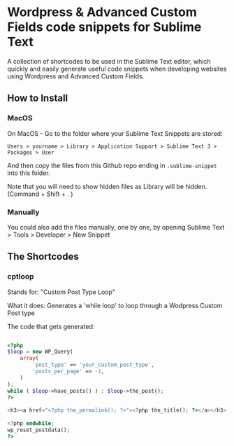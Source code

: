 # Wordpress & Advanced Custom Fields code snippets for Sublime Text
A collection of shortcodes to be used in the Sublime Text editor, which quickly and easily generate useful code snippets when developing websites using Wordpress and Advanced Custom Fields.

## How to Install

### MacOS

On MacOS - Go to the folder where your Sublime Text Snippets are stored:

```
Users > yourname > Library > Application Support > Sublime Text 3 > Packages > User
```

And then copy the files from this Github repo ending in `.sublime-snippet` into this folder.

Note that you will need to show hidden files as Library will be hidden. (Command + Shift + . )

### Manually

You could also add the files manually, one by one, by opening Sublime Text > Tools > Developer > New Snippet

## The Shortcodes

### cptloop 

Stands for: "Custom Post Type Loop"

What it does: Generates a 'while loop' to loop through a Wodpress Custom Post type

The code that gets generated:

```php

<?php
$loop = new WP_Query(
    array(
        'post_type' => 'your_custom_post_type',
        'posts_per_page' => -1,
    )
);
while ( $loop->have_posts() ) : $loop->the_post();
?>
 
<h3><a href="<?php the_permalink(); ?>"><?php the_title(); ?></a></h3>
 
<?php endwhile;
wp_reset_postdata();
?>

```
